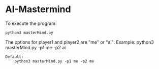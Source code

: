 # AI-Mastermind
To execute the program:

    python3 masterMind.py

The options for player1 and player2 are "me" or "ai":
    Example:
        python3 masterMind.py -p1 me -p2 ai

    Default:
        python3 masterMind.py -p1 me -p2 me

